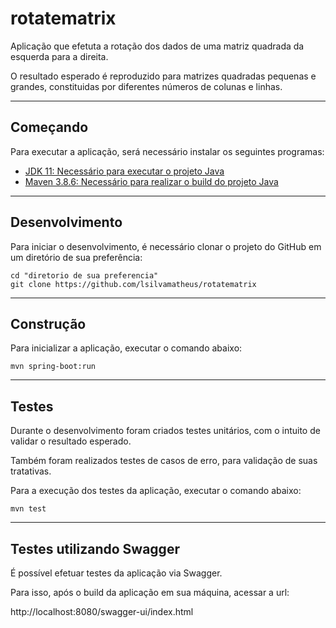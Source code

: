 # rotatematrix

Aplicação que efetuta a rotação dos dados de uma matriz quadrada da esquerda para a direita.

O resultado esperado é reproduzido para matrizes quadradas pequenas e grandes, constituidas por diferentes números de colunas e linhas.

----------------------------------------------------------------------------------------------------------------------------------------------
## Começando

Para executar a aplicação, será necessário instalar os seguintes programas:

- [JDK 11: Necessário para executar o projeto Java](https://www.oracle.com/br/java/technologies/javase/jdk11-archive-downloads.html)
- [Maven 3.8.6: Necessário para realizar o build do projeto Java](https://repo.maven.apache.org/maven2/org/apache/maven/apache-maven/3.8.6/)

----------------------------------------------------------------------------------------------------------------------------------------------

## Desenvolvimento

Para iniciar o desenvolvimento, é necessário clonar o projeto do GitHub em um diretório de sua preferência:

```shell
cd "diretorio de sua preferencia"
git clone https://github.com/lsilvamatheus/rotatematrix
```
----------------------------------------------------------------------------------------------------------------------------------------------

## Construção

Para inicializar a aplicação, executar o comando abaixo:

```shell
mvn spring-boot:run
```
----------------------------------------------------------------------------------------------------------------------------------------------

## Testes
Durante o desenvolvimento foram criados testes unitários, com o intuito de validar o resultado esperado.

Também foram realizados testes de casos de erro, para validação de suas tratativas.

Para a execução dos testes da aplicação, executar o comando abaixo:

```shell
mvn test
```
----------------------------------------------------------------------------------------------------------------------------------------------

## Testes utilizando Swagger

É possível efetuar testes da aplicação via Swagger.

Para isso, após o build da aplicação em sua máquina, acessar a url:

http://localhost:8080/swagger-ui/index.html
